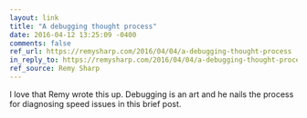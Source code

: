 ```yaml
---
layout: link
title: "A debugging thought process"
date: 2016-04-12 13:25:09 -0400
comments: false
ref_url: https://remysharp.com/2016/04/04/a-debugging-thought-process
in_reply_to: https://remysharp.com/2016/04/04/a-debugging-thought-process
ref_source: Remy Sharp
---
```


I love that Remy wrote this up. Debugging is an art and he nails the process for diagnosing speed issues in this brief post.